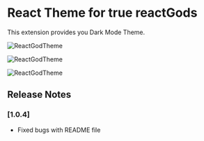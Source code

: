 # React Theme for true reactGods

This extension provides you Dark Mode Theme.

![ReactGodTheme](https://iili.io/dIKuvj.png)

![ReactGodTheme](https://iili.io/dIKTYb.png)

![ReactGodTheme](https://iili.io/dIKI3u.png)

## Release Notes

### [1.0.4]

- Fixed bugs with README file